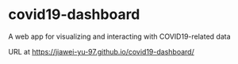 # covid19-dashboard
A web app for visualizing and interacting with COVID19-related data 

URL at https://jiawei-yu-97.github.io/covid19-dashboard/
